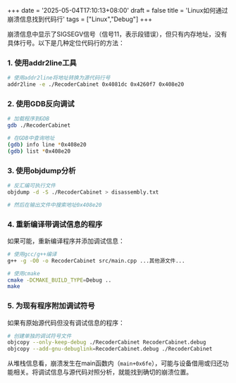 +++
date = '2025-05-04T17:10:13+08:00'
draft = false
title = 'Linux如何通过崩溃信息找到代码行'
tags = ["Linux","Debug"]
+++

崩溃信息中显示了SIGSEGV信号（信号11，表示段错误），但只有内存地址，没有具体行号。以下是几种定位代码行的方法：

### 1. 使用addr2line工具

```bash
# 使用addr2line将地址转换为源代码行号
addr2line -e ./RecoderCabinet 0x4081dc 0x4260f7 0x408e20
```

### 2. 使用GDB反向调试

```bash
# 加载程序到GDB
gdb ./RecoderCabinet

# 在GDB中查询地址
(gdb) info line *0x408e20
(gdb) list *0x408e20
```

### 3. 使用objdump分析

```bash
# 反汇编可执行文件
objdump -d -S ./RecoderCabinet > disassembly.txt

# 然后在输出文件中搜索地址0x408e20
```

### 4. 重新编译带调试信息的程序

如果可能，重新编译程序并添加调试信息：

```bash
# 使用gcc/g++编译
g++ -g -O0 -o RecoderCabinet src/main.cpp ...其他源文件...

# 使用cmake
cmake -DCMAKE_BUILD_TYPE=Debug ..
make
```

### 5. 为现有程序附加调试符号

如果有原始源代码但没有调试信息的程序：

```bash
# 创建单独的调试符号文件
objcopy --only-keep-debug ./RecoderCabinet RecoderCabinet.debug
objcopy --add-gnu-debuglink=RecoderCabinet.debug ./RecoderCabinet
```

从堆栈信息看，崩溃发生在main函数内（`main+0x6fe`），可能与设备借用或归还功能相关。将调试信息与源代码对照分析，就能找到确切的崩溃位置。
